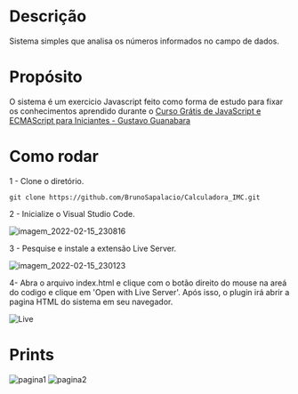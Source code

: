 # Descrição
Sistema simples que analisa os números informados no campo de dados.

# Propósito
O sistema é um exercicio Javascript feito como forma de estudo para fixar os conhecimentos aprendido durante o [Curso Grátis de JavaScript e ECMAScript para Iniciantes - Gustavo Guanabara](https://www.youtube.com/playlist?list=PLHz_AreHm4dlsK3Nr9GVvXCbpQyHQl1o1)

# Como rodar
1 - Clone o diretório.
```shell
git clone https://github.com/BrunoSapalacio/Calculadora_IMC.git
```
2 - Inicialize o Visual Studio Code.

![imagem_2022-02-15_230816](https://user-images.githubusercontent.com/64747697/154182802-2002da45-bf9e-483b-81c2-255474be9028.png)

3 - Pesquise e instale a extensão Live Server.

![imagem_2022-02-15_230123](https://user-images.githubusercontent.com/64747697/154182080-d38b3fac-614f-4d3d-96fe-84f5478bff4d.png)

4- Abra o arquivo index.html e clique com o botão direito do mouse na areá do codigo e clique em 'Open with Live Server'. Após isso, o plugin irá abrir a pagina HTML do sistema em seu navegador.

![Live](https://user-images.githubusercontent.com/64747697/154183794-96784776-b0bd-4e2a-9525-ca181c52984d.jpg)

# Prints
![pagina1](https://user-images.githubusercontent.com/64747697/153518775-377336c3-5bee-4a0e-b09a-5cc5705b3501.png)
![pagina2](https://user-images.githubusercontent.com/64747697/153518776-185b8d7d-7285-453a-ba39-b212359c54b9.png)
